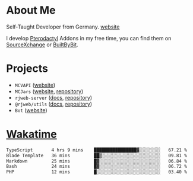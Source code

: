 # About Me

Self-Taught Developer from Germany. [website](https://rjansen.dev)

I develop [Pterodactyl](https://pterodactyl.io) Addons in my free time, you can find
them on [SourceXchange](https://www.sourcexchange.net/teams/356/profile) or [BuiltByBit](https://builtbybit.com/search/3078009).

# Projects

- `MCVAPI` ([website](https://versions.mcjars.app))
- `MCJars` ([website](https://mcjars.app), [repository](https://github.com/0x7d8/mcjar))
- `rjweb-server` ([docs](https://server.rjweb.dev), [repository](https://github.com/0x7d8/NPM_WEB-SERVER))
- `@rjweb/utils` ([docs](https://utils.rjweb.dev), [repository](https://github.com/0x7d8/rjweb-utils))
- `Bot` ([website](https://bot.rjns.dev))

# [Wakatime](https://wakatime.com/@0x7d8)

<!--START_SECTION:waka-->

```txt
TypeScript       4 hrs 9 mins    ████████████████▓░░░░░░░░   67.21 %
Blade Template   36 mins         ██▒░░░░░░░░░░░░░░░░░░░░░░   09.81 %
Markdown         25 mins         █▓░░░░░░░░░░░░░░░░░░░░░░░   06.84 %
Bash             24 mins         █▓░░░░░░░░░░░░░░░░░░░░░░░   06.72 %
PHP              12 mins         █░░░░░░░░░░░░░░░░░░░░░░░░   03.40 %
```

<!--END_SECTION:waka-->
